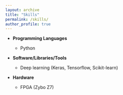 ```yaml
---
layout: archive
title: "Skills"
permalink: /skills/
author_profile: true
---
```


-   **Programming Languages**<br>
	<ul>
	<li>Python</li>
	</ul>
	
-   **Software/Libraries/Tools**<br>
	<ul>
	<li>Deep learning (Keras, Tensorflow, Scikit-learn)</li>
	</ul>
	
-   **Hardware**<br>
	<ul>
	<li>FPGA (Zybo Z7)</li>
	</ul>
